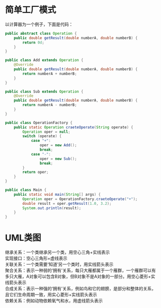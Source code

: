 # 简单工厂模式
以计算器为一个例子，下面是代码：
```java
public abstract class Operation {
    public double getResult(double numberA, double numberB) {
        return 0d;
    }
}

public class Add extends Operation {
    @Override
    public double getResult(double numberA, double numberB) {
        return numberA + numberB;
    }
}

public class Sub extends Operation {
    @Override
    public double getResult(double numberA, double numberB) {
        return numberA - numberB;
    }
}

public class OperationFactory {
    public static Operation craeteOperate(String operate) {
        Operation oper = null;
        switch (operate) {
            case "+":
                oper = new Add();
                break;
            case "-":
                oper = new Sub();
                break;
        }
        return oper;
    }
}

public class Main {
    public static void main(String[] args) {
        Operation oper = OperationFactory.craeteOperate("+");
        double result = oper.getResult(1.0, 3.2);
        System.out.println(result);
    }
}
```
# UML类图
继承关系：一个类继承另一个类，用空心三角+实线表示  
实现接口：空心三角形+虚线表示  
关联关系：一个类需要‘知道’另一个类时，用实线箭头表示  
聚合关系：表示一种弱的‘拥有’关系，每只大雁都属于一个雁群，一个雁群可以有多只大雁，A对象可以包含B对象，但B对象不是A对象的一部分。用空心菱形+实线箭头表示  
合成关系：表示一种强的‘拥有’关系，例如鸟和它的翅膀，是部分和整体的关系，且它们生命周期一致，用实心菱形+实线箭头表示  
依赖关系：例如动物依赖氧气和水，用虚线箭头表示  

